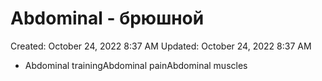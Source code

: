# Abdominal - брюшной

Created: October 24, 2022 8:37 AM
Updated: October 24, 2022 8:37 AM

- Abdominal trainingAbdominal painAbdominal muscles